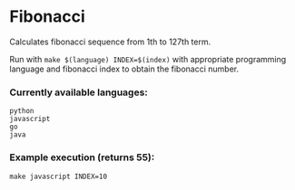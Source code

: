 # Fibonacci
Calculates fibonacci sequence from 1th to 127th term.

Run with `make $(language) INDEX=$(index)` with appropriate programming language and fibonacci index to obtain the fibonacci number.

### Currently available languages:
```
python
javascript
go
java
```

### Example execution (returns 55):
```
make javascript INDEX=10
```
